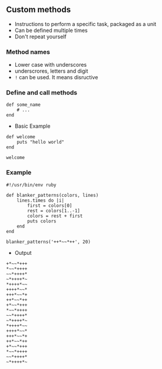 ## Custom methods 

* Instructions to perform a specific task, packaged as a unit
* Can be defined multiple times
* Don't repeat yourself

### Method names

* Lower case with underscores
* underscrores, letters and digit
* `!` can be used. It means disructive

### Define and call methods

```
def some_name
    # ...
end 
```

* Basic Example

```
def welcome
    puts "hello world"
end 

welcome
```
### Example

```
#!/usr/bin/env ruby

def blanker_patterns(colors, lines)
    lines.times do |i|
        first = colors[0]
        rest = colors[1..-1]
        colors = rest + first 
        puts colors
    end 
end 

blanker_patterns('++*~~*++', 20)
```

* Output 

```
+*~~*+++
*~~*++++
~~*++++*
~*++++*~
*++++*~~
++++*~~*
+++*~~*+
++*~~*++
+*~~*+++
*~~*++++
~~*++++*
~*++++*~
*++++*~~
++++*~~*
+++*~~*+
++*~~*++
+*~~*+++
*~~*++++
~~*++++*
~*++++*~
```

